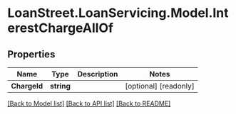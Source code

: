 # LoanStreet.LoanServicing.Model.InterestChargeAllOf
## Properties

Name | Type | Description | Notes
------------ | ------------- | ------------- | -------------
**ChargeId** | **string** |  | [optional] [readonly] 

[[Back to Model list]](../README.md#documentation-for-models) [[Back to API list]](../README.md#documentation-for-api-endpoints) [[Back to README]](../README.md)

